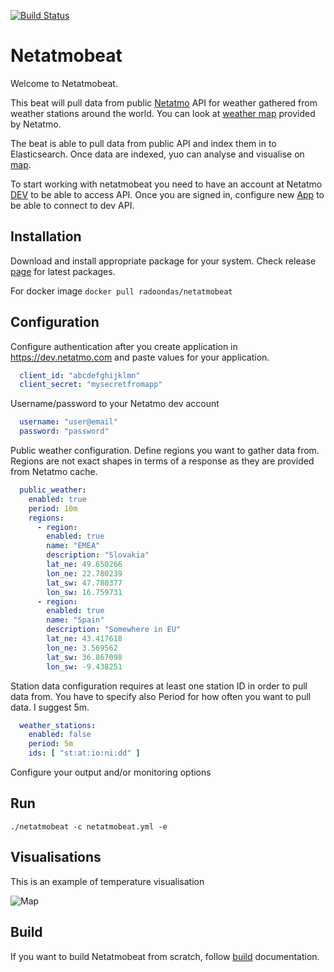 [![Build Status](https://travis-ci.org/radoondas/netatmobeat.svg?branch=master)](https://travis-ci.org/radoondas/netatmobeat)

# Netatmobeat

Welcome to Netatmobeat. 

This beat will pull data from public [Netatmo](https://www.netatmo.com/) API for weather gathered from weather stations around the world.
You can look at [weather map](https://weathermap.netatmo.com/) provided by Netatmo.

The beat is able to pull data from public API and index them in to Elasticsearch. Once data are indexed, yuo can analyse and visualise on [map](https://www.elastic.co/guide/en/kibana/current/tilemap.html).

To start working with netatmobeat you need to have an account at Netatmo [DEV](https://dev.netatmo.com) to be able to access API. Once you are signed in, configure new [App](https://dev.netatmo.com/myaccount/createanapp) to be able to connect to dev API. 

## Installation
Download and install appropriate package for your system. Check release [page](https://github.com/radoondas/netatmobeat/releases) for latest packages.

For docker image `docker pull radoondas/netatmobeat`

## Configuration

Configure authentication after you create application in https://dev.netatmo.com and paste values for your application.
```yaml
  client_id: "abcdefghijklmn"
  client_secret: "mysecretfromapp"
```

 Username/password to your Netatmo dev account
```yaml
  username: "user@email"
  password: "password"
```

Public weather configuration. Define regions you want to gather data from. Regions are not exact shapes in terms of a response as they are provided from Netatmo cache.
```yaml
  public_weather:
    enabled: true
    period: 10m
    regions:
      - region:
        enabled: true
        name: "EMEA"
        description: "Slovakia"
        lat_ne: 49.650266
        lon_ne: 22.780239
        lat_sw: 47.780377
        lon_sw: 16.759731
      - region:
        enabled: true
        name: "Spain"
        description: "Somewhere in EU"
        lat_ne: 43.417618
        lon_ne: 3.569562
        lat_sw: 36.867098
        lon_sw: -9.438251
```

Station data configuration requires at least one station ID in order to pull data from. You have to specify also Period for how often you want to pull data. I suggest 5m.

```yaml
  weather_stations:
    enabled: false
    period: 5m
    ids: [ "st:at:io:ni:dd" ]
```

Configure your output and/or monitoring options

## Run

```
./netatmobeat -c netatmobeat.yml -e 
```

## Visualisations
This is an example of temperature visualisation

![Map](docs/img/map_vis.png)

## Build
If you want to build Netatmobeat from scratch, follow [build](BUILD.md) documentation.
